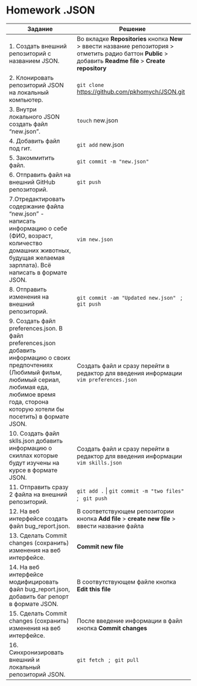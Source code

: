 # Homework .JSON 

| Задание | Решение |
|---------|---------|
|1. Создать внешний репозиторий c названием JSON. | Во вкладке **Repositories** кнопка **New** > ввести название репозитория > отметить радио баттон **Public** > добавить **Readme file** > **Create repository**|
|2. Клонировать репозиторий JSON на локальный компьютер. | `git clone` https://github.com/pkhomych/JSON.git |
|3. Внутри локального JSON создать файл “new.json”. | `touch` new.json |
|4. Добавить файл под гит. | `git add` new.json |
|5. Закоммитить файл. | `git commit -m "new.json"` |
|6. Отправить файл на внешний GitHub репозиторий. | `git push` |
|7.Отредактировать содержание файла “new.json” - написать информацию о себе (ФИО, возраст, количество домашних животных, будущая желаемая зарплата). Всё написать в формате JSON. | `vim new.json` |
|8. Отправить изменения на внешний репозиторий. | `git commit -am "Updated new.json"` &nbsp;  ; &nbsp;  `git push` |
|9. Создать файл preferences.json. В файл preferences.json добавить информацию о своих предпочтениях (Любимый фильм, любимый сериал, любимая еда, любимое время года, сторона которую хотели бы посетить) в формате JSON. | Создать файл и сразу перейти в редактор для введения информации `vim preferences.json ` |
|10. Создать файл sklls.json добавить информацию о скиллах которые будут изучены на курсе в формате JSON. | Создать файл и сразу перейти в редактор для введения информации `vim skills.json` |
|11. Отправить сразу  2 файла на внешний репозиторий. | `git add .` &#124; `git commit -m "two files"`&nbsp;  ; &nbsp; `git push` |
|12. На веб интерфейсе создать файл bug_report.json. | В соответствующем репозитории кнопка **Add file** > **create new file** > ввести название файла |
|13. Сделать Commit changes (сохранить) изменения на веб интерфейсе. | **Commit new file** |
|14. На веб интерфейсе модифицировать файл bug_report.json, добавить баг репорт в формате JSON. | В соотвутствующем файле кнопка **Edit this file** | 
|15. Сделать Commit changes (сохранить) изменения на веб интерфейсе. | После введение информации в файл кнопка **Commit changes** |
|16. Синхронизировать внешний и локальный репозиторий JSON. | `git fetch` &nbsp;  ; &nbsp;  `git pull` |